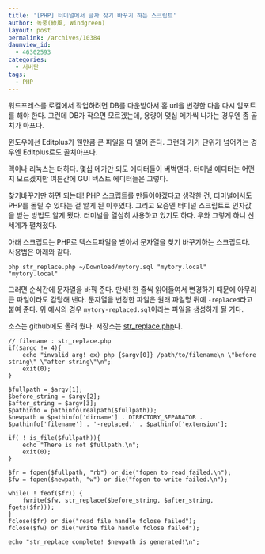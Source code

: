 ```yaml
---
title: '[PHP] 터미널에서 글자 찾기 바꾸기 하는 스크립트'
author: 녹풍(綠風, Windgreen)
layout: post
permalink: /archives/10384
daumview_id:
  - 46302593
categories:
  - 서버단
tags:
  - PHP
---
```

워드프레스를 로컬에서 작업하려면 DB를 다운받아서 홈 url을 변경한 다음 다시 임포트를 해야 한다. 그런데 DB가 작으면 모르겠는데, 용량이 몇십 메가씩 나가는 경우엔 좀 골치가 아프다.

윈도우에선 Editplus가 웬만큼 큰 파일을 다 열어 준다. 그런데 기가 단위가 넘어가는 경우엔 Editplus로도 골치아프다.

맥이나 리눅스는 더하다. 몇십 메가만 되도 에디터들이 버벅댄다. 터미널 에디터는 어떤지 모르겠지만 여튼간에 GUI 텍스트 에디터들은 그렇다.

찾기바꾸기만 하면 되는데! PHP 스크립트를 만들어야겠다고 생각한 건, 터미널에서도 PHP를 돌릴 수 있다는 걸 알게 된 이후였다. 그리고 요즘엔 터미널 스크립트로 인자값을 받는 방법도 알게 됐다. 터미널을 열심히 사용하고 있기도 하다. 우와 그렇게 하니 신세계가 펼쳐졌다.

아래 스크립트는 PHP로 텍스트파일을 받아서 문자열을 찾기 바꾸기하는 스크립트다. 사용법은 아래와 같다.

    php str_replace.php ~/Download/mytory.sql "mytory.local" "mytory.local"
    

그러면 순식간에 문자열을 바꿔 준다. 만세! 한 줄씩 읽어들여서 변경하기 때문에 아무리 큰 파일이라도 감당해 낸다. 문자열을 변경한 파일은 원래 파일명 뒤에 `-replaced`라고 붙여 준다. 위 예시의 경우 `mytory-replaced.sql`이라는 파일을 생성하게 될 거다.

소스는 github에도 올려 뒀다. 저장소는 [str_replace.php][1]다.

    // filename : str_replace.php
    if($argc != 4){
        echo "invalid arg! ex) php {$argv[0]} /path/to/filename\n \"before string\" \"after string\"\n";
        exit(0);
    }
    
    $fullpath = $argv[1];
    $before_string = $argv[2];
    $after_string = $argv[3];
    $pathinfo = pathinfo(realpath($fullpath));
    $newpath = $pathinfo['dirname'] . DIRECTORY_SEPARATOR . $pathinfo['filename'] . '-replaced.' . $pathinfo['extension'];
    
    if( ! is_file($fullpath)){
        echo "There is not $fullpath.\n";
        exit(0);
    }
    
    $fr = fopen($fullpath, "rb") or die("fopen to read failed.\n");
    $fw = fopen($newpath, "w") or die("fopen to write failed.\n");
    
    while( ! feof($fr)) {
        fwrite($fw, str_replace($before_string, $after_string, fgets($fr)));
    }
    fclose($fr) or die("read file handle fclose failed");
    fclose($fw) or die("write file handle fclose failed");
    
    echo "str_replace complete! $newpath is generated!\n";

 [1]: https://github.com/mytory/str_replace.php